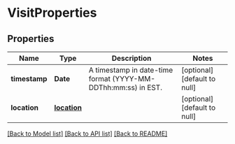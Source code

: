 # VisitProperties
## Properties

| Name | Type | Description | Notes |
|------------ | ------------- | ------------- | -------------|
| **timestamp** | **Date** | A timestamp in date-time format (YYYY-MM-DDThh:mm:ss) in EST. | [optional] [default to null] |
| **location** | [**location**](location.md) |  | [optional] [default to null] |

[[Back to Model list]](../README.md#documentation-for-models) [[Back to API list]](../README.md#documentation-for-api-endpoints) [[Back to README]](../README.md)


